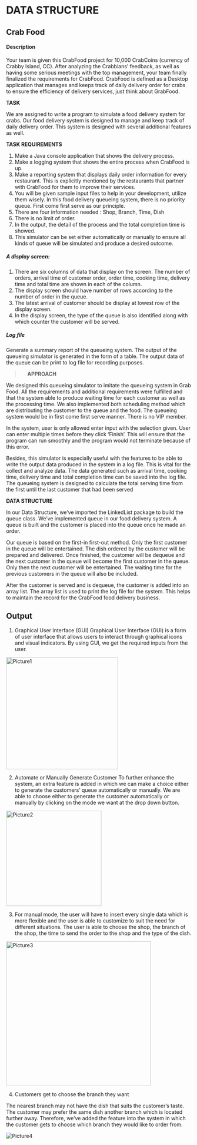 # DATA STRUCTURE
## Crab Food

#### Description
Your team is given this CrabFood project for 10,000 CrabCoins (currency of Crabby Island, CC). After analyzing the Crabbians’ feedback, as well as having some serious meetings with the top management, your team finally finalized the requirements for CrabFood. CrabFood is defined as a Desktop application that manages and keeps track of daily delivery order for crabs to ensure the efficiency of delivery services, just think about GrabFood.

**TASK**

We are assigned to write a program to simulate a food delivery system for crabs. Our food delivery system is designed to manage and keep track of daily delivery order. This system is designed with several additional features as well.

**TASK REQUIREMENTS**

1. Make a Java console application that shows the delivery process.
2. Make a logging system that shows the entire process when CrabFood is up.
3. Make a reporting system that displays daily order information for every restaurant. This is
explicitly mentioned by the restaurants that partner with CrabFood for them to improve
their services.
4. You will be given sample input files to help in your development, utilize them wisely.
In this food delivery queueing system, there is no priority queue. First come first serve as our principle.
1. There are four information needed : Shop, Branch, Time, Dish
2.  There is no limit of order.
3. In the output, the detail of the process and the total completion time is showed.
4. This simulator can be set either automatically or manually to ensure all kinds of queue will be simulated and produce a desired outcome.
 
##### A display screen:
1.	There are six columns of data that display on the screen. The number of orders, arrival time of customer order, order time, cooking time, delivery time and total time are shown in each of the column.
2.	The display screen should have number of rows according to the number of order in the queue.
3.	The latest arrival of customer should be display at lowest row of the display screen.
4.	In the display screen, the type of the queue is also identified along with which counter the customer will be served.
  
##### Log file

Generate a summary report of the queueing system. The output of the queueing simulator is generated in the form of a table. The output data of the queue can be print to log file for recording purposes.

>  
**APPROACH**
>

We designed this queueing simulator to imitate the queueing system in Grab Food. All the requirements and additional requirements were fulfilled and that the system able to produce waiting time for each customer as well as the processing time. We also implemented both scheduling method which are distributing the customer to the queue and the food. The queueing system would be in first come first serve manner. There is no VIP member.
	
In the system, user is only allowed enter input with the selection given. User can enter multiple times before they click ‘Finish’. This will ensure that the program can run smoothly and the program would not terminate because of this error. 

Besides, this simulator is especially useful with the features to be able to write the output data produced in the system in a log file. This is vital for the collect and analyze data. The data generated such as arrival time, cooking time, delivery time and total completion time can be saved into the log file. The queueing system is designed to calculate the total serving time from the first until the last customer that had been served

>
**DATA STRUCTURE**
>

In our Data Structure, we’ve imported the LinkedList package to build the queue class. We’ve implemented queue in our food delivery system. A queue is built and the customer is placed into the queue once he made an order.

Our queue is based on the first-in first-out method. Only the first customer in the queue will be entertained. The dish ordered by the customer will be prepared and delivered. Once finished, the customer will be dequeue and the next customer in the queue will become the first customer in the queue. Only then the next customer will be entertained. The waiting time for the previous customers in the queue will also be included.

After the customer is served and is dequeue, the customer is added into an array list. The array list is used to print the log file for the system. This helps to maintain the record for the CrabFood food delivery business.
	
## Output
1. Graphical User Interface (GUI)
Graphical User Interface (GUI) is a form of user interface that allows users to interact through graphical icons and visual indicators. By using GUI, we get the required inputs from the user. 

<img width="304" alt="Picture1" src="https://user-images.githubusercontent.com/43487179/141723137-45080cde-fa1c-4e04-bec7-dfd3ec3721fc.png">

2. Automate or Manually Generate Customer
To further enhance the system, an extra feature is added in which we can make a choice either to generate the customers’ queue automatically or manually. We are able to choose either to generate the customer automatically or manually by clicking on the mode we want at the drop down button. 

<img width="259" alt="Picture2" src="https://user-images.githubusercontent.com/43487179/141723143-fd5a1d2e-3a0c-46d6-a332-b494d03be136.png">

3. For manual mode, the user will have to insert every single data which is more flexible and the user is able to customize to suit the need for different situations. The user is able to choose the shop, the branch of the shop, the time to send the order to the shop and the type of the dish.

<img width="393" alt="Picture3" src="https://user-images.githubusercontent.com/43487179/141723149-8a0654fa-18e5-44a1-b16c-3791ed4adfa1.png">

4. Customers get to choose the branch they want 

The nearest branch may not have the dish that suits the customer’s taste. The customer may prefer the same dish another branch which is located further away. Therefore, we’ve added the feature into the system in which the customer gets to choose which branch they would like to order from.

![Picture4](https://user-images.githubusercontent.com/43487179/141723155-a215fd0e-0d1b-404f-b56a-310768e26568.png)


